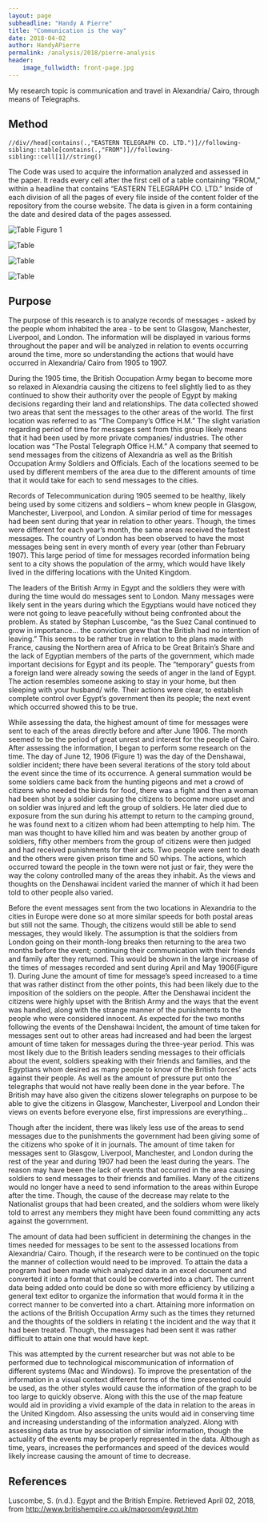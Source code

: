 ```yaml
---
layout: page
subheadline: "Handy A Pierre"
title: "Communication is the way"
date: 2018-04-02
author: HandyAPierre
permalink: /analysis/2018/pierre-analysis
header:
    image_fullwidth: front-page.jpg
---
```

My research topic is communication and travel in Alexandria/ Cairo, through means of Telegraphs.

## Method
`//div//head[contains(.,"EASTERN TELEGRAPH CO. LTD.")]//following-sibling::table[contains(.,"FROM")]//following-sibling::cell[1]//string()`

The Code was used to acquire the information analyzed and assessed in the paper. It reads every cell after the first cell of a table containing “FROM,” within a headline that contains “EASTERN TELEGRAPH CO. LTD.” Inside of each division of all the pages of every file inside of the content folder of the repository from the course website. The data is given in a form containing the date and desired data of the pages assessed.

![Table](pierre-Figure1.JPG)
 Figure 1

![Table](pierre-Figure2.JPG)

![Table](pierre-Figure3.JPG)

![Table](pierre-Figure4.JPG)

## Purpose

The purpose of this research is to analyze records of messages - asked by the people whom inhabited the area - to be sent to Glasgow, Manchester, Liverpool, and London. The information will be displayed in various forms throughout the paper and will be analyzed in relation to events occurring around the time, more so understanding the actions that would have occurred in Alexandria/ Cairo from 1905 to 1907.

During the 1905 time, the British Occupation Army began to become more so relaxed in Alexandria causing the citizens to feel slightly lied to as they continued to show their authority over the people of Egypt by making decisions regarding their land and relationships. The data collected showed two areas that sent the messages to the other areas of the world. The first location was referred to as “The Company’s Office H.M.” The slight variation regarding period of time for messages sent from this group likely means that it had been used by more private companies/ industries. The other location was “The Postal Telegraph Office H.M.” A company that seemed to send messages from the citizens of Alexandria as well as the British Occupation Army Soldiers and Officials. Each of the locations seemed to be used by different members of the area due to the different amounts of time that it would take for each to send messages to the cities.

Records of Telecommunication during 1905 seemed to be healthy, likely being used by some citizens and soldiers – whom knew people in Glasgow, Manchester, Liverpool, and London. A similar period of time for messages had been sent during that year in relation to other years. Though, the times were different for each year’s month, the same areas received the fastest messages. The country of London has been observed to have the most messages being sent in every month of every year (other than February 1907). This large period of time for messages recorded information being sent to a city shows the population of the army, which would have likely lived in the differing locations with the United Kingdom.

The leaders of the British Army in Egypt and the soldiers they were with during the time would do messages sent to London. Many messages were likely sent in the years during which the Egyptians would have noticed they were not going to leave peacefully without being confronted about the problem. As stated by Stephan Luscombe, “as the Suez Canal continued to grow in importance… the conviction grew that the British had no intention of leaving.” This seems to be rather true in relation to the plans made with France, causing the Northern area of Africa to be Great Britain’s Share and the lack of Egyptian members of the parts of the government, which made important decisions for Egypt and its people. The “temporary” guests from a foreign land were already sowing the seeds of anger in the land of Egypt. The action resembles someone asking to stay in your home, but then sleeping with your husband/ wife. Their actions were clear, to establish complete control over Egypt’s government then its people; the next event which occurred showed this to be true.

While assessing the data, the highest amount of time for messages were sent to each of the areas directly before and after June 1906. The month seemed to be the period of great unrest and interest for the people of Cairo. After assessing the information, I began to perform some research on the time. The day of June 12, 1906 (Figure 1) was the day of the Denshawai, soldier incident; there have been several iterations of the story told about the event since the time of its occurrence. A general summation would be some soldiers came back from the hunting pigeons and met a crowd of citizens who needed the birds for food, there was a fight and then a woman had been shot by a soldier causing the citizens to become more upset and on soldier was injured and left the group of soldiers. He later died due to exposure from the sun during his attempt to return to the camping ground, he was found next to a citizen whom had been attempting to help him. The man was thought to have killed him and was beaten by another group of soldiers, fifty other members from the group of citizens were then judged and had received punishments for their acts. Two people were sent to death and the others were given prison time and 50 whips. The actions, which occurred toward the people in the town were not just or fair, they were the way the colony controlled many of the areas they inhabit. As the views and thoughts on the Denshawai incident varied the manner of which it had been told to other people also varied.

Before the event messages sent from the two locations in Alexandria to the cities in Europe were done so at more similar speeds for both postal areas but still not the same. Though, the citizens would still be able to send messages, they would likely. The assumption is that the soldiers from London going on their month-long breaks then returning to the area two months before the event; continuing their communication with their friends and family after they returned. This would be shown in the large increase of the times of messages recorded and sent during April and May 1906(Figure 1). During June the amount of time for message’s speed increased to a time that was rather distinct from the other points, this had been likely due to the imposition of the soldiers on the people. After the Denshawai incident the citizens were highly upset with the British Army and the ways that the event was handled, along with the strange manner of the punishments to the people who were considered innocent. As expected for the two months following the events of the Denshawai Incident, the amount of time taken for messages sent out to other areas had increased and had been the largest amount of time taken for messages during the three-year period. This was most likely due to the British leaders sending messages to their officials about the event, soldiers speaking with their friends and families, and the Egyptians whom desired as many people to know of the British forces’ acts against their people. As well as the amount of pressure put onto the telegraphs that would not have really been done in the year before. The British may have also given the citizens slower telegraphs on purpose to be able to give the citizens in Glasgow, Manchester, Liverpool and London their views on events before everyone else, first impressions are everything…

Though after the incident, there was likely less use of the areas to send messages due to the punishments the government had been giving some of the citizens who spoke of it in journals. The amount of time taken for messages sent to Glasgow, Liverpool, Manchester, and London during the rest of the year and during 1907 had been the least during the years. The reason may have been the lack of events that occurred in the area causing soldiers to send messages to their friends and families. Many of the citizens would no longer have a need to send information to the areas within Europe after the time. Though, the cause of the decrease may relate to the Nationalist groups that had been created, and the soldiers whom were likely told to arrest any members they might have been found committing any acts against the government.

The amount of data had been sufficient in determining the changes in the times needed for messages to be sent to the assessed locations from Alexandria/ Cairo. Though, if the research were to be continued on the topic the manner of collection would need to be improved. To attain the data a program had been made which analyzed data in an excel document and converted it into a format that could be converted into a chart. The current data being added onto could be done so with more efficiency by utilizing a general text editor to organize the information that would forma it in the correct manner to be converted into a chart. Attaining more information on the actions of the British Occupation Army such as the times they returned and the thoughts of the soldiers in relating t the incident and the way that it had been treated. Though, the messages had been sent it was rather difficult to attain one that would have kept.

This was attempted by the current researcher but was not able to be performed due to technological miscommunication of information of different systems (Mac and Windows). To improve the presentation of the information in a visual context different forms of the time presented could be used, as the other styles would cause the information of the graph to be too large to quickly observe.  Along with this the use of the map feature would aid in providing a vivid example of the data in relation to the areas in the United Kingdom. Also assessing the units would aid in conserving time and increasing understanding of the information analyzed. Along with assessing data as true by association of similar information, though the actuality of the events may be properly represented in the data. Although as time, years, increases the performances and speed of the devices would likely increase causing the amount of time to decrease.

## References
Luscombe, S. (n.d.). Egypt and the British Empire. Retrieved April 02, 2018, from http://www.britishempire.co.uk/maproom/egypt.htm
